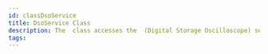 ```yaml
---
id: classDsoService
title: DsoService Class
description: The  class accesses the  (Digital Storage Oscilloscope) service of Pokit devices.
tags:
---
```


